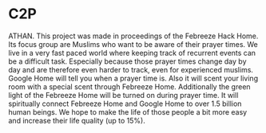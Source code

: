 # C2P
ATHAN. 
This project was made in proceedings of the Febreeze Hack Home.
Its focus group are Muslims who want to be aware of their prayer times.
We live in a very fast paced world where keeping track of recurrent events can be a difficult task.
Especially because those prayer times change day by day and are therefore even harder to track, 
even for experienced muslims.
Google Home will tell you when a prayer time is. 
Also it will scent your living room with a special scent through Febreeze Home. 
Additionally the green light of the Febreeze Home will be turned on during prayer time. 
It will spiritually connect Febreeze Home and Google Home to over 1.5 billion human beings.
We hope to make the life of those people a bit more easy and increase their life quality (up to 15%).